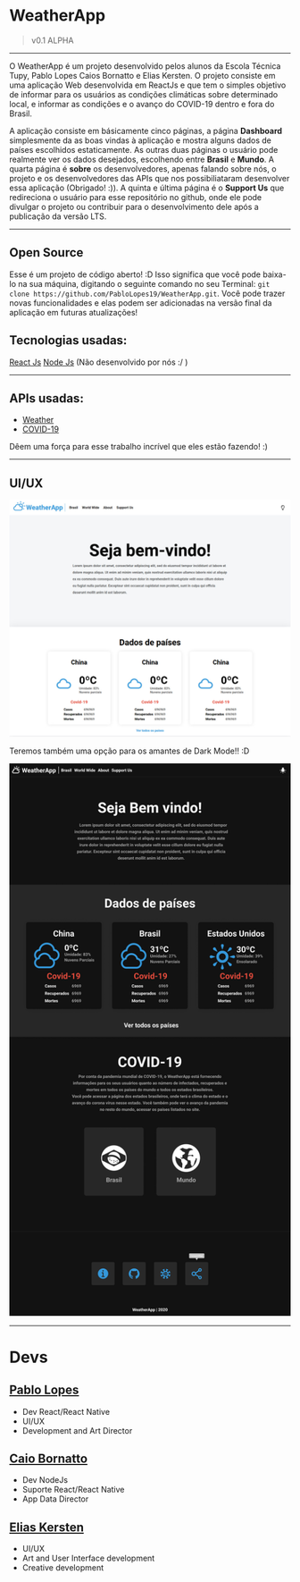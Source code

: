 # WeatherApp

> v0.1 ALPHA
____



O WeatherApp é um projeto desenvolvido pelos alunos da Escola Técnica Tupy, Pablo Lopes Caios Bornatto e Elias Kersten. O projeto consiste em uma aplicação Web desenvolvida em ReactJs e que tem o simples objetivo de informar para os usuários as condições climáticas sobre determinado local, e informar as condições e o avanço do COVID-19 dentro e fora do Brasil.

A aplicação consiste em básicamente cinco páginas, a página **Dashboard** simplesmente da as boas vindas à aplicação e mostra alguns dados de países escolhidos estaticamente. As outras duas páginas o usuário pode realmente ver os dados desejados, escolhendo entre **Brasil** e **Mundo**. A quarta página é **sobre** os desenvolvedores, apenas falando sobre nós, o projeto e os desenvolvedores das APIs que nos possibiliataram desenvolver essa aplicação (Obrigado! :)). A quinta e última página é o **Support Us** que redireciona o usuário para esse repositório no github, onde ele pode divulgar o projeto ou contribuir para o desenvolvimento dele após a publicação da versão LTS.

___

## Open Source

Esse é um projeto de código aberto! :D Isso significa que você pode baixa-lo na sua máquina, digitando o seguinte comando no seu Terminal: `git clone https://github.com/PabloLopes19/WeatherApp.git`. Você pode trazer novas funcionalidades e elas podem ser adicionadas na versão final da aplicação em futuras atualizações!

## Tecnologias usadas:

[React Js]()
[Node Js]() (Não desenvolvido por nós :/ )

--- 

## APIs usadas:

- [Weather](https://github.com/CaioBornatto/caiob-weahter-app)
- [COVID-19](https://covid19-brazil-api.now.sh/)

Dêem uma força para esse trabalho incrível que eles estão fazendo! :)

---

## UI/UX

![Dashboard](./screenshots/AppScreenshot1.jpeg "Dashboard Light Theme")

Teremos também uma opção para os amantes de Dark Mode!! :D

![DarkMode](./screenshots/DarkMode.jpg "DarkMode")

---

# Devs

## [Pablo Lopes](https://github.com/PabloLopes19)

- Dev React/React Native
- UI/UX
- Development and Art Director

## [Caio Bornatto](https://github.com/CaioBornatto)

- Dev NodeJs
- Suporte React/React Native
- App Data Director

## [Elias Kersten](https://www.youtube.com/channel/UClSzLCvmkSRnFk-Rh0pX4Ig)

- UI/UX
- Art and User Interface development
- Creative development